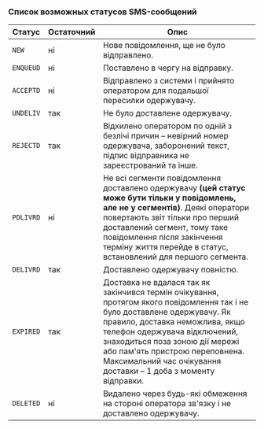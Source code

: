 ### Список возможных статусов SMS-сообщений

Статус   | Остаточний | Опис
---------|---------------|------------------------------------
`NEW`    |      ні      | Нове повідомлення, ще не було відправлено.
`ENQUEUD`|      ні      | Поставлено в чергу на відправку.
`ACCEPTD`|      ні      | Відправлено з системи і прийнято оператором для подальшої пересилки одержувачу.
`UNDELIV`|      так       | Не було доставлене одержувачу.
`REJECTD`|      так       | Відхилено оператором по одній з безлічі причин – невірний номер одержувача, заборонений текст, підпис відправника не зареєстрований та інше.
`PDLIVRD`|      ні      | Не всі сегменти повідомлення доставлено одержувачу **(цей статус може бути тільки у повідомлень, але не у сегментів)**. Деякі оператори повертають звіт тільки про перший доставлений сегмент, тому таке повідомлення після закінчення терміну життя перейде в статус, встановлений для першого сегмента.
`DELIVRD`|      так       | Доставлено одержувачу повністю.
`EXPIRED`|      так       | Доставка не вдалася так як закінчився термін очікування, протягом якого повідомлення так і не було доставлене одержувачу. Як правило, доставка неможлива, якщо телефон одержувача відключений, знаходиться поза зоною дії мережі або пам'ять пристрою переповнена. Максимальний час очікування доставки – 1 доба з моменту відправки.
`DELETED`|      ні       | Видалено через будь-які обмеження на стороні оператора зв'язку і не доставлено одержувачу.
